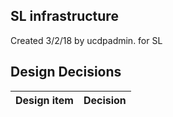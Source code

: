 ## SL infrastructure

Created 3/2/18 by ucdpadmin. for SL


## Design Decisions
| Design item                | Decision|
| :----------------------------------- | :--------------------------------------------------------------------------------|
